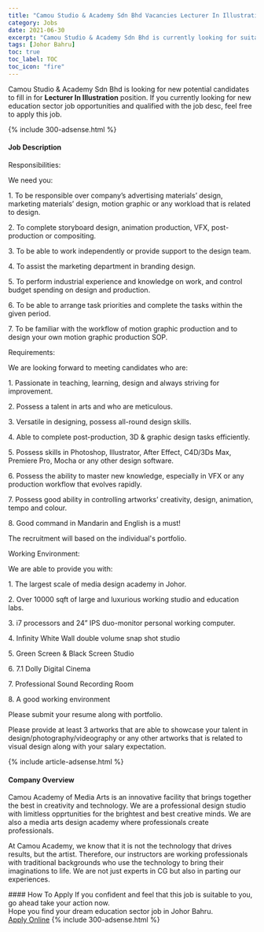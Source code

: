 ```yaml
---
title: "Camou Studio & Academy Sdn Bhd Vacancies Lecturer In Illustration" 
category: Jobs 
date: 2021-06-30 
excerpt: "Camou Studio & Academy Sdn Bhd is currently looking for suitable person to fill in the Lecturer In Illustration which positioned at Johor Bahru" 
tags: [Johor Bahru] 
toc: true 
toc_label: TOC 
toc_icon: "fire" 
--- 
```


<p>Camou Studio & Academy Sdn Bhd is looking for new potential candidates to fill in for <b>Lecturer In Illustration</b> position. If you currently looking for new education sector job opportunities and qualified with the job desc, feel free to apply this job.
</p>{% include 300-adsense.html %} 
<div><div><h4>Job Description</h4></div><div><div><span><div><p><span>Responsibilities:</span></p><p><span>We need you:</span></p><p><span>1. To be responsible over company&#8217;s advertising materials&#8217; design, marketing materials&#8217; design, motion graphic or any workload that is related to design.</span></p><p><span>2. To complete storyboard design, animation production, VFX, post-production or compositing.</span></p><p><span>3. To be able to work independently or provide support to the design team.</span></p><p><span>4. To assist the marketing department in branding design.</span></p><p><span>5. To perform industrial experience and knowledge on work, and control budget spending on design and production.</span></p><p><span>6. To be able to arrange task priorities and complete the tasks within the given period.</span></p><p><span>7. To be familiar with the workflow of motion graphic production and to design your own motion graphic production SOP.</span></p><p><span>Requirements:</span></p><p><span>We are looking forward to meeting candidates who are:</span></p><p><span>1. Passionate in teaching, learning, design and always striving for improvement.</span></p><p><span>2. Possess a talent in arts and who are meticulous.</span></p><p><span>3. Versatile in designing, possess all-round design skills.</span></p><p><span>4. Able to complete post-production, 3D &amp; graphic design tasks efficiently.</span></p><p><span>5. Possess skills in Photoshop, Illustrator, After Effect, C4D/3Ds Max, Premiere Pro, Mocha or any other design software.</span></p><p><span>6. Possess the ability to master new knowledge, especially in VFX or any production workflow that evolves rapidly.</span></p><p><span>7. Possess good ability in controlling artworks&#8217; creativity, design, animation, tempo and colour.</span></p><p><span>8. Good command in Mandarin and English is a must!</span></p><p><span>The recruitment will based on the individual's portfolio.</span></p><p><span>Working Environment:</span></p><p><span>We are able to provide you with:</span></p><p><span>1. The largest scale of media design academy in Johor.</span></p><p><span>2. Over 10000 sqft of large and luxurious working studio and education labs.</span></p><p><span>3. i7 processors and 24&#8221; IPS duo-monitor personal working computer.</span></p><p><span>4. Infinity White Wall double volume snap shot studio</span></p><p><span>5. Green Screen &amp; Black Screen Studio</span></p><p><span>6. 7.1 Dolly Digital Cinema</span></p><p><span>7. Professional Sound Recording Room</span></p><p><span>8. A good working environment</span></p><p><span>Please submit your resume along with portfolio.</span></p><p><span>Please provide at least 3 artworks that are able to showcase your talent in design/photography/videography or any other artworks that is related to visual design along with your salary expectation.</span></p></div></span></div></div></div> 
{% include article-adsense.html %} 
<div><div><h4>Company Overview</h4></div><div><div><span><div><p>Camou Academy of Media Arts is an innovative facility that brings together the best in creativity and technology. We are a professional design studio with limitless opprtunities for the brightest and best creative minds. We are also a media arts design academy where professionals create professionals.&#160;</p><p>At Camou Academy, we know that it is not the technology that drives results, but the artist. Therefore, our instructors are working professionals with traditional backgrounds who use the technology to bring their imaginations to life. We are not just experts in CG but also in parting our experiences.</p></div></span></div></div></div> 
#### How To Apply 
If you confident and feel that this job is suitable to you, go ahead take your action now. <br/> 
Hope you find your dream education sector job in Johor Bahru. <br/> 
<a href="https://www.jobstreet.com.my/en/job/lecturer-in-illustration-4593342?jobId=jobstreet-my-job-4593342" class="btn btn--info" target="_blank" rel="nofollow noopenner">Apply Online</a> 
{% include 300-adsense.html %} 